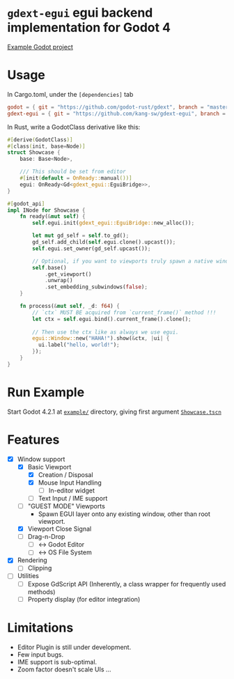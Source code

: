# `gdext-egui` egui backend implementation for Godot 4

[Example Godot project](./example)

# Usage

In Cargo.toml, under the `[dependencies]` tab

```toml
godot = { git = "https://github.com/godot-rust/gdext", branch = "master" }
gdext-egui = { git = "https://github.com/kang-sw/gdext-egui", branch = "master" }
```

In Rust, write a GodotClass derivative like this:

```rust
#[derive(GodotClass)]
#[class(init, base=Node)]
struct Showcase {
    base: Base<Node>,

    /// This should be set from editor
    #[init(default = OnReady::manual())]
    egui: OnReady<Gd<gdext_egui::EguiBridge>>,
}

#[godot_api]
impl INode for Showcase {
    fn ready(&mut self) {
        self.egui.init(gdext_egui::EguiBridge::new_alloc());

        let mut gd_self = self.to_gd();
        gd_self.add_child(self.egui.clone().upcast());
        self.egui.set_owner(gd_self.upcast());

        // Optional, if you want to viewports truly spawn a native window.
        self.base()
            .get_viewport()
            .unwrap()
            .set_embedding_subwindows(false);
    }

    fn process(&mut self, _d: f64) {
        // `ctx` MUST BE acquired from `current_frame()` method !!!
        let ctx = self.egui.bind().current_frame().clone();
        
        // Then use the ctx like as always we use egui.
        egui::Window::new("HAHA!").show(&ctx, |ui| {
          ui.label("hello, world!");
        });
    }
}
```

# Run Example

Start Godot 4.2.1 at [`example/`](example/) directory, giving first argument [`Showcase.tscn`](example/Showcase.tscn)

# Features

- [x] Window support
  - [x] Basic Viewport
    - [x] Creation / Disposal
    - [x] Mouse Input Handling
      - [ ] In-editor widget
    - [ ] Text Input / IME support
  - [ ] "GUEST MODE" Viewports
    - Spawn EGUI layer onto any existing window, other than root viewport.
  - [x] Viewport Close Signal
  - [ ] Drag-n-Drop
    - [ ] <-> Godot Editor
    - [ ] <-> OS File System
- [x] Rendering
  - [ ] Clipping
- [ ] Utilities
  - [ ] Expose GdScript API (Inherently, a class wrapper for frequently used methods)
  - [ ] Property display (for editor integration)

# Limitations

- Editor Plugin is still under development.
- Few input bugs.
- IME support is sub-optimal.
- Zoom factor doesn't scale UIs ...
